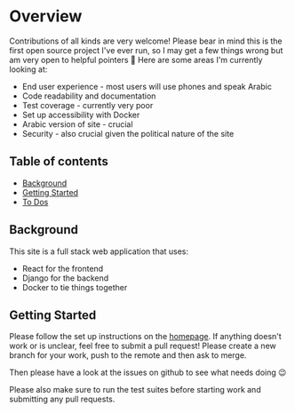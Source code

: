 # Overview

Contributions of all kinds are very welcome! Please bear in mind this is the first open source
project I've ever run, so I may get a few things wrong but am very open to helpful pointers :sparkling_heart:
Here are some areas I'm currently looking at:

- End user experience - most users will use phones and speak Arabic
- Code readability and documentation
- Test coverage - currently very poor
- Set up accessibility with Docker
- Arabic version of site - crucial
- Security - also crucial given the political nature of the site

## Table of contents

- [Background](#background)
- [Getting Started](#getting-started)
- [To Dos](#to-dos)

## Background

This site is a full stack web application that uses:

- React for the frontend
- Django for the backend
- Docker to tie things together

## Getting Started

Please follow the set up instructions on the [homepage](https://github.com/osintalex/sudan-art#setup).
If anything doesn't work or is unclear, feel free to submit a pull request! Please create a new branch for your work,
push to the remote and then ask to merge.

Then please have a look at the issues on github to see what needs doing :wink:

Please also make sure to run the test suites before starting work and submitting any pull requests.
